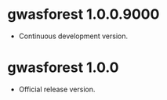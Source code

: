 # gwasforest 1.0.0.9000
* Continuous development version.

# gwasforest 1.0.0
* Official release version.
